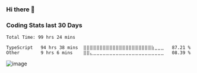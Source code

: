 ### Hi there 👋

### Coding Stats last 30 Days 
<!--START_SECTION:waka-->

```text
Total Time: 99 hrs 24 mins

TypeScript   94 hrs 38 mins  ⣿⣿⣿⣿⣿⣿⣿⣿⣿⣿⣿⣿⣿⣿⣿⣿⣿⣿⣿⣿⣿⣷⣀⣀⣀   87.21 %
Other        9 hrs 6 mins    ⣿⣿⣄⣀⣀⣀⣀⣀⣀⣀⣀⣀⣀⣀⣀⣀⣀⣀⣀⣀⣀⣀⣀⣀⣀   08.39 %
```

<!--END_SECTION:waka-->

![image](https://user-images.githubusercontent.com/49921028/177437201-c3e14126-6d53-42ce-9793-97b2dd43252f.png)



